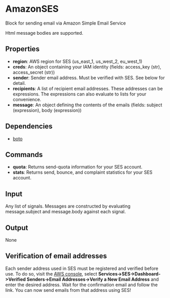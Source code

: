 AmazonSES
==============

Block for sending email via Amazon Simple Email Service

Html message bodies are supported.

Properties
-----------

-   **region**: AWS region for SES (us_east_1, us_west_2, eu_west_1)
-   **creds**: An object containing your IAM identity (fields: access_key (str), access_secret (str))
-   **sender**: Sender email address. Must be verified with SES. See below for detail.
-   **recipients**: A list of recipient email addresses. These addresses can be expressions. The expressions can also evaluate to lists for your convenience.
-   **message**: An object defining the contents of the emails (fields: subject (expression), body (expression))

Dependencies
------------

-   [boto](https://pypi.python.org/pypi/boto/)

Commands
--------

-   **quota**: Returns send-quota information for your SES account.
-   **stats**: Returns send, bounce, and complaint statistics for your SES account.

Input
-----
Any list of signals. Messages are constructed by evaluating message.subject and message.body against each signal.

Output
------
None

Verification of email addresses
-------------------------------
Each sender address used in SES must be registered and verified before use. To do so, visit the [AWS console](console.aws.amazon.com), select **Services->SES->Dashboard->Verified Senders->Email Addresses->Verify a New Email Address** and enter the desired address. Wait for the confirmation email and follow the link. You can now send emails from that address using SES!
